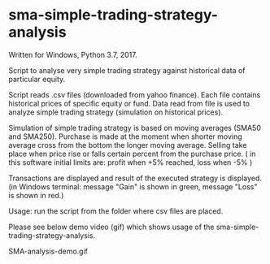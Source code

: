 # sma-simple-trading-strategy-analysis
Written for Windows, Python 3.7, 2017.

Script to analyse very simple trading strategy against historical data of particular equity.

Script reads .csv files (downloaded from yahoo finance).
Each file contains historical prices of specific equity or fund.
Data read from file is used to analyze simple trading strategy (simulation on historical prices).

Simulation of simple trading strategy is based on moving averages (SMA50 and SMA250).
Purchase is made at the moment when shorter moving average cross from the bottom the longer moving average.
Selling take place when price rise or falls certain percent from the purchase price.
( in this software initial limits are: profit when +5% reached, loss when -5% )

Transactions are displayed and result of the executed strategy is displayed.
(in Windows terminal: message "Gain" is shown in green, message "Loss" is shown in red.)

Usage: run the script from the folder where csv files are placed.

Please see below demo video (gif) which shows usage of the sma-simple-trading-strategy-analysis.

SMA-analysis-demo.gif
